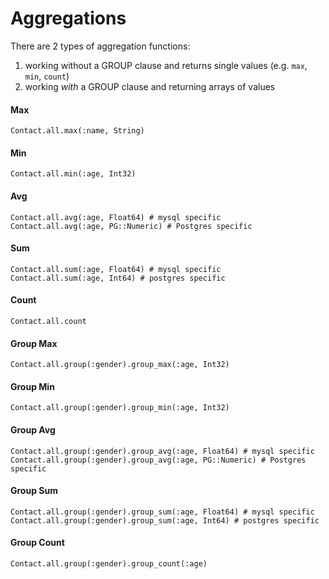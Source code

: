 # Aggregations

There are 2 types of aggregation functions: 
1. working without a GROUP clause and returns single values (e.g. `max`, `min`, `count`)
2. working _with_ a GROUP clause and returning arrays of values

#### Max

```crystal
Contact.all.max(:name, String)
```

#### Min

```crystal
Contact.all.min(:age, Int32)
```

#### Avg

```crystal
Contact.all.avg(:age, Float64) # mysql specific
Contact.all.avg(:age, PG::Numeric) # Postgres specific
```

#### Sum

```crystal
Contact.all.sum(:age, Float64) # mysql specific
Contact.all.sum(:age, Int64) # postgres specific
```

#### Count

```crystal
Contact.all.count
```

#### Group Max

```crystal
Contact.all.group(:gender).group_max(:age, Int32)
```

#### Group Min

```crystal
Contact.all.group(:gender).group_min(:age, Int32)
```

#### Group Avg

```crystal
Contact.all.group(:gender).group_avg(:age, Float64) # mysql specific
Contact.all.group(:gender).group_avg(:age, PG::Numeric) # Postgres specific
```

#### Group Sum

```crystal
Contact.all.group(:gender).group_sum(:age, Float64) # mysql specific
Contact.all.group(:gender).group_sum(:age, Int64) # postgres specific
```

#### Group Count

```crystal
Contact.all.group(:gender).group_count(:age)
```
